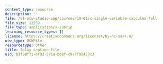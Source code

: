```yaml
---
content_type: resource
description: ''
file: /ol-ocw-studio-app/courses/18-01sc-single-variable-calculus-fall-2010/b3f98f716f02571ab68fc9e7f92428c3_cdRMY39EYbs.vtt
file_size: 12559
file_type: application/x-subrip
learning_resource_types: []
license: https://creativecommons.org/licenses/by-nc-sa/4.0/
ocw_type: OCWFile
resourcetype: Other
title: 3play caption file
uid: b3f98f71-6f02-571a-b68f-c9e7f92428c3
---
```

